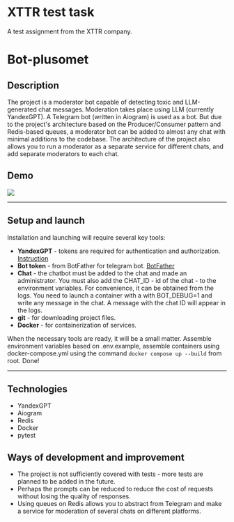 # XTTR test task
A test assignment from the XTTR company.

# Bot-plusomet

## Description
The project is a moderator bot capable of detecting toxic and LLM-generated chat messages. Moderation takes place using LLM (currently YandexGPT). A Telegram bot (written in Aiogram) is used as a bot. But due to the project's architecture based on the Producer/Consumer pattern and Redis-based queues, a moderator bot can be added to almost any chat with minimal additions to the codebase. The architecture of the project also allows you to run a moderator as a separate service for different chats, and add separate moderators to each chat.

## Demo

![](demo.gif)

---
## Setup and launch


Installation and launching will require several key tools:
- **YandexGPT** - tokens are required for authentication and authorization. [Instruction](https://yandex.cloud/ru/docs/foundation-models/quickstart/yandexgpt)
- **Bot token** - from BotFather for telegram bot. [BotFather](https://t.me/BotFather)
- **Chat** - the chatbot must be added to the chat and made an administrator. You must also add the CHAT_ID - id of the chat - to the environment variables. For convenience, it can be obtained from the logs. You need to launch a container with a with BOT_DEBUG=1 and write any message in the chat. A message with the chat ID will appear in the logs.
- **git** - for downloading project files.
- **Docker** - for containerization of services. 

When the necessary tools are ready, it will be a small matter. Assemble environment variables based on .env.example, assemble containers using docker-compose.yml using the command ```docker compose up --build``` from root. Done!
___

## Technologies
- YandexGPT
- Aiogram
- Redis
- Docker
- pytest

## Ways of development and improvement
- The project is not sufficiently covered with tests - more tests are planned to be added in the future.
- Perhaps the prompts can be reduced to reduce the cost of requests without losing the quality of responses.
- Using queues on Redis allows you to abstract from Telegram and make a service for moderation of several chats on different platforms.